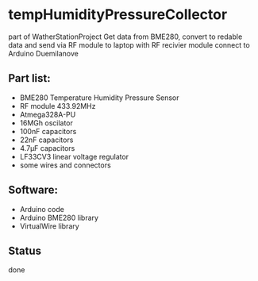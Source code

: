 # tempHumidityPressureCollector
part of WatherStationProject
Get data from BME280, convert to redable data and send via RF module to laptop with RF recivier module connect to Arduino Duemilanove

## Part list:

* BME280 Temperature Humidity Pressure Sensor
* RF module 433.92MHz
* Atmega328A-PU
* 16MGh oscilator
* 100nF capacitors
* 22nF capacitors
* 4.7μF capacitors
* LF33CV3 linear voltage regulator
* some wires and connectors

## Software:
* Arduino code
* Arduino BME280 library
* VirtualWire library

## Status
done




